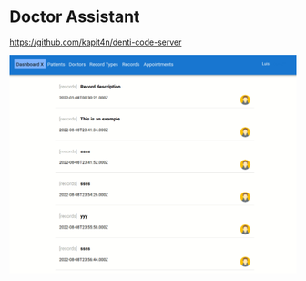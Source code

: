 # Doctor Assistant

https://github.com/kapit4n/denti-code-server

![Dashboard](https://raw.githubusercontent.com/kapit4n/denti-code/master/screenshots/main4.gif)
